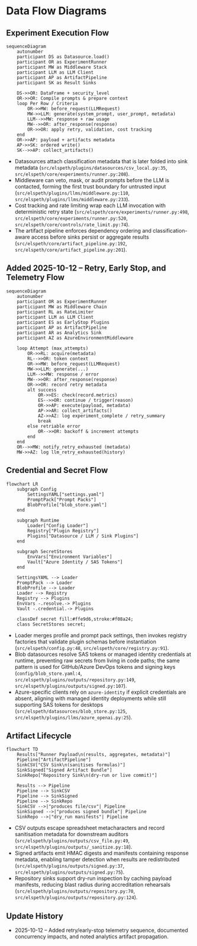 # Data Flow Diagrams

## Experiment Execution Flow
```mermaid
sequenceDiagram
    autonumber
    participant DS as Datasource.load()
    participant OR as ExperimentRunner
    participant MW as Middleware Stack
    participant LLM as LLM Client
    participant AP as ArtifactPipeline
    participant SK as Result Sinks

    DS->>OR: DataFrame + security_level
    OR->>OR: Compile prompts & prepare context
    loop Per Row / Criteria
        OR->>MW: before_request(LLMRequest)
        MW->>LLM: generate(system_prompt, user_prompt, metadata)
        LLM-->>MW: response + raw usage
        MW-->>OR: after_response(response)
        OR->>OR: apply retry, validation, cost tracking
    end
    OR->>AP: payload + artifacts metadata
    AP->>SK: ordered write()
    SK-->>AP: collect_artifacts()
```

- Datasources attach classification metadata that is later folded into sink metadata (`src/elspeth/plugins/datasources/csv_local.py:35`, `src/elspeth/core/experiments/runner.py:208`).
- Middleware can veto, mask, or audit prompts before the LLM is contacted, forming the first trust boundary for untrusted input (`src/elspeth/plugins/llms/middleware.py:110`, `src/elspeth/plugins/llms/middleware.py:233`).
- Cost tracking and rate limiting wrap each LLM invocation with deterministic retry state (`src/elspeth/core/experiments/runner.py:498`, `src/elspeth/core/experiments/runner.py:520`, `src/elspeth/core/controls/rate_limit.py:74`).
- The artifact pipeline enforces dependency ordering and classification-aware access before sinks persist or aggregate results (`src/elspeth/core/artifact_pipeline.py:192`, `src/elspeth/core/artifact_pipeline.py:201`).
<!-- UPDATE 2025-10-12: When concurrency is enabled, rows enter a worker pool governed by `concurrency_config` thresholds, and early-stop plugins can halt submission once metrics breach criteria (`src/elspeth/core/experiments/runner.py:365`, `src/elspeth/core/experiments/runner.py:248`). -->

## Added 2025-10-12 – Retry, Early Stop, and Telemetry Flow
```mermaid
sequenceDiagram
    autonumber
    participant OR as ExperimentRunner
    participant MW as Middleware Chain
    participant RL as RateLimiter
    participant LLM as LLM Client
    participant ES as EarlyStop Plugins
    participant AP as ArtifactPipeline
    participant AR as Analytics Sink
    participant AZ as AzureEnvironmentMiddleware

    loop Attempt (max_attempts)
        OR->>RL: acquire(metadata)
        RL-->>OR: token context
        OR->>MW: before_request(LLMRequest)
        MW->>LLM: generate(...)
        LLM-->>MW: response / error
        MW-->>OR: after_response(response)
        OR->>OR: record retry metadata
        alt success
            OR->>ES: check(record.metrics)
            ES-->>OR: continue / trigger(reason)
            OR->>AP: execute(payload, metadata)
            AP->>AR: collect_artifacts()
            AZ->>AZ: log experiment_complete / retry_summary
            break
        else retriable error
            OR-->>OR: backoff & increment attempts
        end
    end
    OR-->>MW: notify_retry_exhausted (metadata)
    MW->>AZ: log llm_retry_exhausted(history)
```

## Credential and Secret Flow
```mermaid
flowchart LR
    subgraph Config
        SettingsYAML["settings.yaml"]
        PromptPack["Prompt Packs"]
        BlobProfile["blob_store.yaml"]
    end

    subgraph Runtime
        Loader["Config Loader"]
        Registry["Plugin Registry"]
        Plugins["Datasource / LLM / Sink Plugins"]
    end

    subgraph SecretStores
        EnvVars["Environment Variables"]
        Vault["Azure Identity / SAS Tokens"]
    end

    SettingsYAML --> Loader
    PromptPack --> Loader
    BlobProfile --> Loader
    Loader --> Registry
    Registry --> Plugins
    EnvVars -.resolve.-> Plugins
    Vault -.credential.-> Plugins

    classDef secret fill:#ffe9d6,stroke:#f08a24;
    class SecretStores secret;
```

- Loader merges profile and prompt pack settings, then invokes registry factories that validate plugin schemas before instantiation (`src/elspeth/config.py:48`, `src/elspeth/core/registry.py:91`).
- Blob datasources resolve SAS tokens or managed identity credentials at runtime, preventing raw secrets from living in code paths; the same pattern is used for GitHub/Azure DevOps tokens and signing keys (`config/blob_store.yaml:4`, `src/elspeth/plugins/outputs/repository.py:149`, `src/elspeth/plugins/outputs/signed.py:107`).
- Azure-specific clients rely on `azure-identity` if explicit credentials are absent, aligning with managed identity deployments while still supporting SAS tokens for desktops (`src/elspeth/datasources/blob_store.py:125`, `src/elspeth/plugins/llms/azure_openai.py:25`).
<!-- UPDATE 2025-10-12: Suite export/reporting commands inherit the same credential flow when emitting analytics or repository artifacts, so secure stores must cover `analytics_report` and repository PAT tokens (`src/elspeth/cli.py:205`, `src/elspeth/plugins/outputs/analytics_report.py:28`). -->

## Artifact Lifecycle
```mermaid
flowchart TD
    Results["Runner Payload\n(results, aggregates, metadata)"]
    Pipeline["ArtifactPipeline"]
    SinkCSV["CSV Sink\n(sanitises formulas)"]
    SinkSigned["Signed Artifact Bundle"]
    SinkRepo["Repository Sink\n(dry-run or live commit)"]

    Results --> Pipeline
    Pipeline --> SinkCSV
    Pipeline --> SinkSigned
    Pipeline --> SinkRepo
    SinkCSV -->|"produces file/csv"| Pipeline
    SinkSigned -->|"produces signed bundle"| Pipeline
    SinkRepo -->|"dry_run manifests"| Pipeline
```

- CSV outputs escape spreadsheet metacharacters and record sanitisation metadata for downstream auditors (`src/elspeth/plugins/outputs/csv_file.py:49`, `src/elspeth/plugins/outputs/_sanitize.py:18`).
- Signed artifacts emit HMAC digests and manifests containing response metadata, enabling tamper detection when results are redistributed (`src/elspeth/plugins/outputs/signed.py:37`, `src/elspeth/plugins/outputs/signed.py:75`).
- Repository sinks support dry-run inspection by caching payload manifests, reducing blast radius during accreditation rehearsals (`src/elspeth/plugins/outputs/repository.py:70`, `src/elspeth/plugins/outputs/repository.py:124`).
<!-- UPDATE 2025-10-12: Analytics sinks and zip bundles now register `produces` descriptors so the pipeline can chain artifacts while enforcing classification gates (`src/elspeth/plugins/outputs/analytics_report.py:62`, `src/elspeth/plugins/outputs/zip_bundle.py:41`, `src/elspeth/core/artifact_pipeline.py:167`). -->
<!-- UPDATE 2025-10-12: Visual analytics sink converts score summaries into PNG/HTML charts with inline metadata, inheriting pipeline security levels (`src/elspeth/plugins/outputs/visual_report.py:63`, `src/elspeth/plugins/outputs/visual_report.py:180`). -->

## Update History
- 2025-10-12 – Added retry/early-stop telemetry sequence, documented concurrency impacts, and noted analytics artifact propagation.
